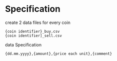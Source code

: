 # Specification

create 2 data files for every coin

    {coin identifier}_buy.csv
    {coin identifier]_sell.csv

data Specification

    {dd.mm.yyyy},{amount},{price each unit},{comment}
